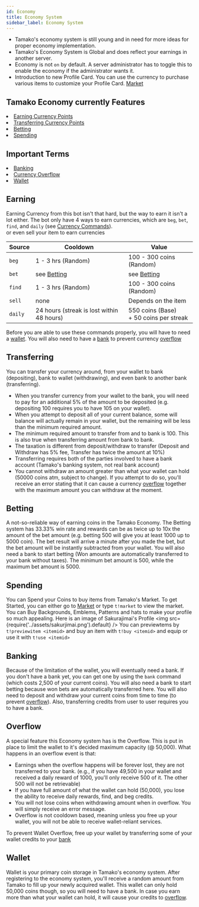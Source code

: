 ```yaml
---
id: Economy
title: Economy System
sidebar_label: Economy System
---
```

* Tamako's economy system is still young and in need for more ideas for proper economy implementation.
* Tamako's Economy System is Global and does reflect your earnings in another server.<br/>
* Economy is not `on` by default. A server administrator has to toggle this to enable the economy if the administrator wants it.
* Introduction to new Profile Card. You can use the currency to purchase various items to customize your Profile Card. [Market](https://market.tamako.tech/)

## Tamako Economy currently Features
<li><a href="#earning">Earning Currency Points</a></li>
<li><a href="#transferring">Transferring Currency Points</a></li>
<li><a href="#betting">Betting</a></li>
<li><a href="#spending">Spending</a></li>

## Important Terms
<li><a href="#banking">Banking</a></li>
<li><a href="#overflow">Currency Overflow</a></li>
<li><a href="#wallet">Wallet</a></li>

## Earning
Earning Currency from this bot isn't that hard, but the way to earn it isn't a lot either. The bot only have 4 ways to earn currencies, which are `beg`, `bet`, `find`, and `daily` (see [Currency Commands](../Commands#economy)).<br/> or even sell your item to earn currencies

|  Source  |  Cooldown  |    Value    |
|----------|------------|-------------|
`beg` | 1 - 3 hrs (Random) | 100 - 300 coins (Random) |
`bet` | see [Betting](#betting) | see [Betting](#betting) |
`find`| 1 - 3 hrs (Random) | 100 - 300 coins (Random) |
`sell`| none | Depends on the item |
`daily` | 24 hours (streak is lost within 48 hours) | 550 coins (Base) <br/> + 50 coins per streak |

Before you are able to use these commands properly, you will have to need a <a href="#wallet">wallet</a>. You will also need to have a <a href="#banking">bank</a> to prevent currency <a href="#overflow">overflow</a>
## Transferring
You can transfer your currency around, from your wallet to bank (depositing), bank to wallet (withdrawing), and even bank to another bank (transferring).
- When you transfer currency from your wallet to the bank, you will need to pay for an additional 5% of the amount to be deposited (e.g. depositing 100 requires you to have 105 on your wallet).
- When you attempt to deposit all of your current balance, some will balance will actually remain in your wallet, but the remaining will be less than the minimum required amount.
- The minimum required amount to transfer from and to bank is 100. This is also true when transferring amount from bank to bank.
- The taxation is different from deposit/withdraw to transfer (Deposit and Withdraw has 5% fee, Transfer has twice the amount at 10%)
- Transferring requires both of the parties involved to have a bank account (Tamako's banking system, not real bank account)
- You cannot withdraw an amount greater than what your wallet can hold (50000 coins atm, subject to change). If you attempt to do so, you'll receive an error stating that it can cause a currency [overflow](#overflow) together with the maximum amount you can withdraw at the moment.
## Betting
A not-so-reliable way of earning coins in the Tamako Economy. The Betting system has 33.33% win rate and rewards can be as twice up to 10x the amount of the bet amount (e.g. betting 500 will give you at least 1000 up to 5000 coin). The bet result will arrive a minute after you made the bet, but the bet amount will be instantly subtracted from your wallet. You will also need a bank to start betting (Won amounts are automatically transferred to your bank without taxes). The minimum bet amount is 500, while the maximum bet amount is 5000.
## Spending
You can Spend your Coins to buy items from Tamako's Market. To get Started, you can either go to [Market](https://market.tamako.tech) or type `t!market` to view the market.
You can Buy Backgrounds, Emblems, Patterns and hats to make your profile so much appealing. Here is an image of Sakurajimai's Profile
<img src={require('../assets/sakurjimai.png').default} />
You can previewtems by `t!previewitem <itemid>` and buy an item with `t!buy <itemid>` and equip or use it with `t!use <itemid>`
## Banking
Because of the limitation of the wallet, you will eventually need a bank. If you don't have a bank yet, you can get one by using the `bank` command (which costs 2,500 of your current coins). You will also need a bank to start betting because won bets are automatically transferred here. You will also need to deposit and withdraw your current coins from time to time (to prevent <a href="#overflow">overflow</a>). Also, transferring credits from user to user requires you to have a bank.
## Overflow
A special feature this Economy system has is the Overflow. This is put in place to limit the wallet to it's decided maximum capacity (@ 50,000). What happens in an overflow event is that:
- Earnings when the overflow happens will be forever lost, they are not transferred to your bank. (e.g., if you have 49,500 in your wallet and received a daily reward of 1000, you'll only receive 500 of it. The other 500 will not be retrievable)
- If you have full amount of what the wallet can hold (50,000), you lose the ability to receive daily rewards, find, and beg credits.
- You will not lose coins when withdrawing amount when in overflow. You will simply receive an error message.
- Overflow is not cooldown based, meaning unless you free up your wallet, you will not be able to receive wallet-reliant services.<br/>

To prevent Wallet Overflow, free up your wallet by transferring some of your wallet credits to your <a href="#banking">bank</a>
## Wallet
Wallet is your primary coin storage in Tamako's economy system. After registering to the economy system, you'll receive a random amount from Tamako to fill up your newly acquired wallet. This wallet can only hold 50,000 coins though, so you will need to have a bank. In case you earn more than what your wallet can hold, it will cause your credits to [overflow](#overflow).
